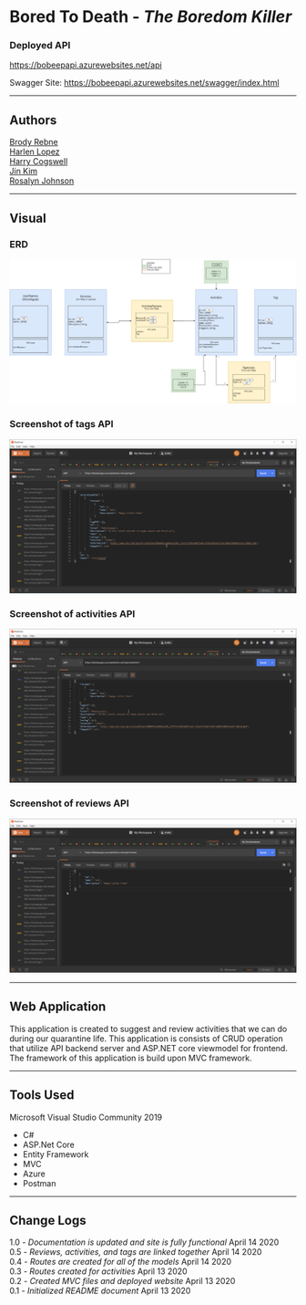 # Bored To Death - *The Boredom Killer*

### Deployed API

https://bobeepapi.azurewebsites.net/api

Swagger Site: https://bobeepapi.azurewebsites.net/swagger/index.html

---

## Authors

[Brody Rebne](https://github.com/brody-rebne)  
[Harlen Lopez](https://github.com/harlenlopez)  
[Harry Cogswell](https://github.com/HCoggers)  
[Jin Kim](https://github.com/jinwoov)  
[Rosalyn Johnson](https://github.com/rosbobos)

---
## Visual

### ERD
![ERD](./assets/ERD.png)

### Screenshot of tags API
![Tags](./assets/Tag.png)

### Screenshot of activities API
![Activities](./assets/Activities.png)

### Screenshot of reviews API
![Review](./assets/Review.png)


---

## Web Application

This application is created to suggest and review activities that we can do during our quarantine life. This application is consists of CRUD operation that utilize API backend server and ASP.NET core viewmodel for frontend. The framework of this application is build upon MVC framework. 

---

## Tools Used
Microsoft Visual Studio Community 2019

- C#
- ASP.Net Core
- Entity Framework
- MVC
- Azure
- Postman

---

## Change Logs
1.0 - *Documentation is updated and site is fully functional* April 14 2020  
0.5 - *Reviews, activities, and tags are linked together* April 14 2020  
0.4 - *Routes are created for all of the models* April 14 2020  
0.3 - *Routes created for activities* April 13 2020  
0.2 - *Created MVC files and deployed website* April 13 2020  
0.1 - *Initialized README document* April 13 2020  